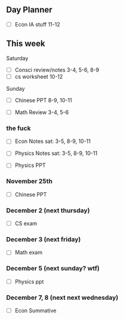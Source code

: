 ## Day Planner
- [ ] Econ IA stuff 11-12



## This week 
Saturday
- [ ] Consci review/notes 3-4, 5-6, 8-9
- [ ] cs worksheet 10-12

Sunday
- [ ] Chinese PPT 8-9, 10-11
- [ ] Math Review 3-4, 5-6



### the fuck
- [ ] Econ Notes sat: 3-5, 8-9, 10-11
- [ ] Physics Notes sat: 3-5, 8-9, 10-11
- [ ] Physics PPT


### November 25th
- [ ] Chinese PPT

### December 2 (next thursday)
- [ ] CS exam

### December 3 (next friday)
- [ ] Math exam

### December 5 (next sunday? wtf)
- [ ] Physics ppt

### December 7, 8 (next next wednesday)
- [ ] Econ Summative